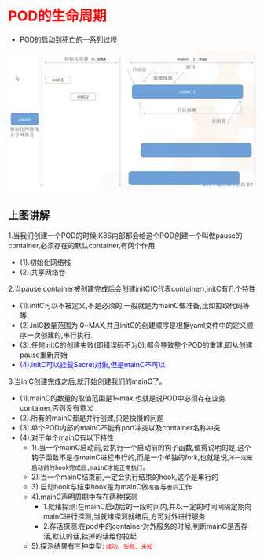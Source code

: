 # <font color = 'red'>POD的生命周期</font>

- POD的启动到死亡的一系列过程

![常用解释1](.\pic\POD生命周期.PNG)



## 上图讲解

1.当我们创建一个POD的时候,K8S内部都会给这个POD创建一个叫做pause的container,必须存在的默认container,有两个作用

- (1).初始化网络栈
- (2).共享网络卷

2.当pause container被创建完成后会创建initC(C代表container),initC有几个特性

- (1).initC可以不被定义,不是必须的,一般就是为mainC做准备,比如拉取代码等等.
- (2).iniC数量范围为 0~MAX,并且initC的创建顺序是根据yaml文件中的定义顺序一次创建的,串行执行.
- (3).任何initC的创建失败(即错误码不为0),都会导致整个POD的重建,即从创建pause重新开始
- <font color = 'blue'>(4).initC可以挂载Secret对象,但是mainC不可以</font>

3.当iniC创建完成之后,就开始创建我们的mainC了。

- (1).mainC的数量的取值范围是1~max,也就是说POD中必须存在业务container,否则没有意义
- (2).所有的mainC都是并行创建,只是快慢的问题
- (3).单个POD内部的mainC不能有port冲突以及container名称冲突
- (4).对于单个mainC有以下特性
  - 1).当一个mainC启动前,会执行一个启动前的钩子函数,值得说明的是,这个钩子函数不是与mainC进程串行的,而是一个单独的fork,也就是说,`不一定是启动前的hook完成后,mainC才能正常执行`。
  - 2).当一个mainC结束前,一定会执行结束的hook,这个是串行的
  - 3).启动hook与结束hook是为mainC做`准备`与`善后`工作
  - 4).mainC声明周期中存在两种探测
    - 1.就绪探测:在mainC启动后的一段时间内,并以一定的时间间隔定期向mainC进行探测,当就绪探测就绪后,方可对外进行服务
    - 2.存活探测:在pod中的container对外服务的时候,判断mainC是否存活,默认的话,挂掉的话给你拉起
  - 5).探测结果有三种类型: <font color = 'red'>`成功、失败、未知`</font>




